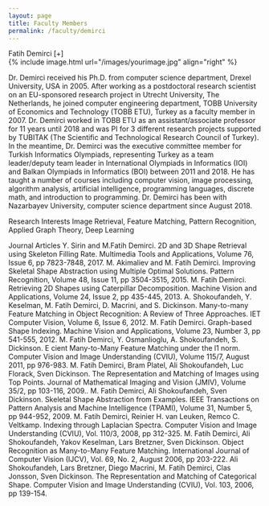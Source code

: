 ```yaml
---
layout: page
title: Faculty Members
permalink: /faculty/demirci
---
```


<div class="container" markdown="1">
<div class="header" markdown="1">Fatih Demirci  [+]
</div>
<div class="content" markdown="1" style="min-height: 200px;">
{% include image.html url="/images/yourimage.jpg" align="right" %}

Dr. Demirci received his Ph.D. from computer science department, Drexel University, USA in 2005. After working as a postdoctoral research scientist on an EU-sponsored research project in Utrecht University, The Netherlands, he joined computer engineering department, TOBB University of Economics and Technology (TOBB ETU), Turkey as a faculty member in 2007. Dr. Demirci worked in TOBB ETU as an assistant/associate professor for 11 years until 2018 and was PI for 3 different research projects supported by TUBITAK (The Scientific and Technological Research Council of Turkey). In the meantime, Dr. Demirci was the executive committee member for Turkish Informatics Olympiads, representing Turkey as a team leader/deputy team leader in International Olympiads in Informatics (IOI) and Balkan Olympiads in Informatics (BOI) between 2011 and 2018. He has taught a number of courses including computer vision, image processing, algorithm analysis, artificial intelligence, programming languages, discrete math, and introduction to programming. Dr. Demirci has been with Nazarbayev University, computer science department since August 2018.
 
Research Interests
Image Retrieval, Feature Matching, Pattern Recognition, Applied Graph Theory, Deep Learning
 
Journal Articles 
Y. Sirin and M.Fatih Demirci. 2D and 3D Shape Retrieval using Skeleton Filling Rate. Multimedia
Tools and Applications, Volume 76, Issue 6, pp 7823-7848, 2017.
M. Akimaliev and M. Fatih Demirci. Improving Skeletal Shape Abstraction using Multiple Optimal
Solutions. Pattern Recognition, Volume 48, Issue 11, pp 3504-3515, 2015.
M. Fatih Demirci. Retrieving 2D Shapes using Caterpillar Decomposition. Machine Vision and
Applications, Volume 24, Issue 2, pp 435-445, 2013.
A. Shokoufandeh, Y. Keselman, M. Fatih Demirci, D. Macrini, and S. Dickinson. Many-to-many
Feature Matching in Object Recognition: A Review of Three Approaches. IET Computer Vision,
Volume 6, Issue 6, 2012.
M. Fatih Demirci. Graph-based Shape Indexing. Machine Vision and Applications, Volume 23,
Number 3, pp 541-555, 2012.
M. Fatih Demirci, Y. Osmanlioglu, A. Shokoufandeh, S. Dickinson. E cient Many-to-Many Feature
Matching under the l1 norm. Computer Vision and Image Understanding (CVIU), Volume 115/7,
August 2011, pp 976-983.
M. Fatih Demirci, Bram Platel, Ali Shokoufandeh, Luc Florack, Sven Dickinson. The Representation
and Matching of Images using Top Points. Journal of Mathematical Imaging and Vision (JMIV),
Volume 35/2, pp 103-116, 2009..
M. Fatih Demirci, Ali Shokoufandeh, Sven Dickinson. Skeletal Shape Abstraction from Examples.
IEEE Transactions on Pattern Analysis and Machine Intelligence (TPAMI), Volume 31, Number 5,
pp 944-952, 2009.
M. Fatih Demirci, Reinier H. van Leuken, Remco C. Veltkamp. Indexing through Laplacian Spectra.
Computer Vision and Image Understanding (CVIU), Vol. 110/3, 2008, pp 312-325.
M. Fatih Demirci, Ali Shokoufandeh, Yakov Keselman, Lars Bretzner, Sven Dickinson. Object
Recognition as Many-to-Many Feature Matching. International Journal of Computer Vision (IJCV),
Vol. 69, No. 2, August 2006, pp 203-222.
Ali Shokoufandeh, Lars Bretzner, Diego Macrini, M. Fatih Demirci, Clas Jonsson, Sven Dickinson.
The Representation and Matching of Categorical Shape. Computer Vision and Image Understanding
(CVIU), Vol. 103, 2006, pp 139-154.
</div>
</div>
